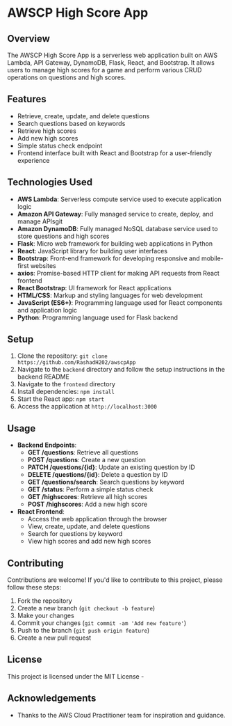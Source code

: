 # AWSCP High Score App

## Overview
The AWSCP High Score App is a serverless web application built on AWS Lambda, API Gateway, DynamoDB, Flask, React, and Bootstrap. It allows users to manage high scores for a game and perform various CRUD operations on questions and high scores.

## Features
- Retrieve, create, update, and delete questions
- Search questions based on keywords
- Retrieve high scores
- Add new high scores
- Simple status check endpoint
- Frontend interface built with React and Bootstrap for a user-friendly experience

## Technologies Used
- **AWS Lambda**: Serverless compute service used to execute application logic
- **Amazon API Gateway**: Fully managed service to create, deploy, and manage APIsgit
- **Amazon DynamoDB**: Fully managed NoSQL database service used to store questions and high scores
- **Flask**: Micro web framework for building web applications in Python
- **React**: JavaScript library for building user interfaces
- **Bootstrap**: Front-end framework for developing responsive and mobile-first websites
- **axios**: Promise-based HTTP client for making API requests from React frontend
- **React Bootstrap**: UI framework for React applications
- **HTML/CSS**: Markup and styling languages for web development
- **JavaScript (ES6+)**: Programming language used for React components and application logic
- **Python**: Programming language used for Flask backend

## Setup
1. Clone the repository: `git clone https://github.com/RashadH202/awscpApp`
2. Navigate to the `backend` directory and follow the setup instructions in the backend README
3. Navigate to the `frontend` directory
4. Install dependencies: `npm install`
5. Start the React app: `npm start`
6. Access the application at `http://localhost:3000`

## Usage
- **Backend Endpoints**:
  - **GET /questions**: Retrieve all questions
  - **POST /questions**: Create a new question
  - **PATCH /questions/{id}**: Update an existing question by ID
  - **DELETE /questions/{id}**: Delete a question by ID
  - **GET /questions/search**: Search questions by keyword
  - **GET /status**: Perform a simple status check
  - **GET /highscores**: Retrieve all high scores
  - **POST /highscores**: Add a new high score
- **React Frontend**:
  - Access the web application through the browser
  - View, create, update, and delete questions
  - Search for questions by keyword
  - View high scores and add new high scores

## Contributing
Contributions are welcome! If you'd like to contribute to this project, please follow these steps:
1. Fork the repository
2. Create a new branch (`git checkout -b feature`)
3. Make your changes
4. Commit your changes (`git commit -am 'Add new feature'`)
5. Push to the branch (`git push origin feature`)
6. Create a new pull request

## License
This project is licensed under the MIT License -

## Acknowledgements
- Thanks to the AWS Cloud Practitioner team for inspiration and guidance.

